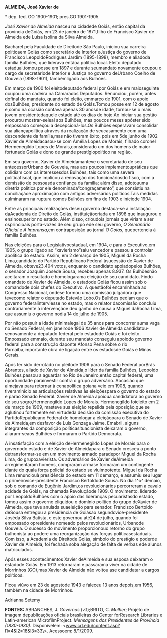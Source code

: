 **ALMEIDA, José Xavier de**

\* dep. fed. GO 1900-1901; pres.GO 1901-1905.

*José Xavier de Almeida* nasceu na cidadede Goiás, então capital da
província deGoiás, em 23 de janeiro de 1871,filho de Francisco Xavier de
Almeida ede Luísa Isolina da Silva Almeida.

Bacharel pela Faculdade de Direitode São Paulo, iniciou sua carreira
políticaem Goiás como secretário de Interior eJustiça do governo de
Francisco LeopoldoRodrigues Jardim (1895-1898), membro e aliadoda
família Bulhões, que liderava entãoa política local. Eleito deputado
estadual,tomou posse em 1897 e durante seumandato novamente ocupou o
cargo de secretáriode Interior e Justiça no governo deUrbano Coelho de
Gouveia (1898-1901), tambémligado aos Bulhões.

Em março de 1900 foi eleitodeputado federal por Goiás e em maioseguinte
ocupou uma cadeira na Câmarados Deputados. Renunciou, porém, antes
dofinal do mandato, quando foi eleito, emmarço de 1901, com o apoio
dosBulhões, presidente do estado de Goiás.Tomou posse em 12 de agosto
e,como na ocasião contava apenas 30 anosde idade, tornou-se o mais jovem
presidentedaquele estado até os dias de hoje.Ao iniciar sua gestão
procurou mostrar-seleal aos Bulhões, mas poucos meses apóster sido
empossado começou a decepcioná-los.Os Bulhões esperavam consolidar sua
aliançapolítica através da realização de seucasamento com uma
descendente da família,mas não tiveram êxito, pois em 5de junho de 1902
Xavier de Almeidacasou-se com Amélia Lopes de Morais, filhado coronel
Hermenegildo Lopes de Morais,considerado um dos homens de maior
fortunade Goiás e dono de grande prestígiopolítico na região.

Em seu governo, Xavier de Almeidamanteve o secretariado de seu
antecessorUrbano de Gouveia, mas aos poucos implementoupráticas que
colidiam com os interessesdos Bulhões, tais como uma severa
políticafiscal, que implicou a renovação dos funcionáriosdo fisco, com a
demissão de pessoasda confiança da família; além disso, adotouuma
diretriz política por ele denominada“congraçamento”, que consistiu na
conciliaçãoe aproximação com antigos adversários políticos.Tais medidas
culminaram na ruptura comos Bulhões em fins de 1903 e iníciode 1904.

Entre as principais realizações deseu governo destaca-se a instalação
daAcademia de Direito de Goiás, instituiçãocriada em 1898 que inaugurou
o ensinosuperior no estado. Além disso, crioudois jornais que viriam a
ser osprincipais porta-vozes de seu grupo ede seu governo, *O Semanário
Oficial* e *A Imprensa*,em contraposição ao jornal *O Goiás*,
quepertencia à família Bulhões.

Nas eleições para o Legislativoestadual, em 1904, e para o Executivo,em
1905, o grupo ligado ao “xavierismo”saiu vencedor e passou a controlar
apolítica do estado. Assim, em 2 demarço de 1905, Miguel da Rocha
Lima,candidato do Partido Republicano Federal àsucessão de Xavier de
Almeida, obteve23.404 votos, enquanto o candidato apoiadopelos Bulhões,
o senador Joaquim Joséde Sousa, recebeu apenas 8.937. Os Bulhõesnão
aceitaram o resultado e homologarama eleição de seu candidato. Findo
omandato de Xavier de Almeida, o estadode Goiás ficou assim sob o
comandode dois chefes do Executivo. A questãofoi encaminhada ao
Congresso Nacional, ondese formou uma comissão julgadora que tevecomo
relator o deputado Estevão Lobo.Os Bulhões pediam que o governo
federalinterviesse no estado, mas o relator dacomissão concluiu
contrariamente à intervençãoe deu ganho de causa a Miguel daRocha Lima,
que assumiu o governo nodia 14 de julho de 1905.

Por não possuir a idade mínimalegal de 35 anos para concorrer auma vaga
no Senado Federal, em janeirode 1906 Xavier de Almeida
candidatou-senovamente a deputado federal pelo estadode Goiás e foi
eleito. Empossado emmaio, durante seu mandato conseguiu apoiodo governo
federal para a construção daponte Afonso Pena sobre o rio
Parnaíba,importante obra de ligação entre os estadosde Goiás e Minas
Gerais.

Após ter sido derrotado no pleitode 1906 para o Senado Federal porBrás
Abrantes, aliado de Xavier de Almeida,o líder da família Bulhões,
Leopoldo Bulhões,passou a aguardar no Rio de Janeiro,então capital
federal, uma oportunidade parainvestir contra o grupo adversário.
Aocasião que almejava para retornar à cenapolítica goiana veio em 1908,
quando tiveraminício as articulações relativas às eleiçõespara o governo
do estado e parao Senado Federal. Xavier de Almeida apoioua candidatura
ao governo de seu sogro,Hermenegildo Lopes de Morais. Hermenegildo
foieleito em 2 de março de 1909, masteve sua eleição repelida pela
oposição,que se aglutinou fortemente em virtudeda decisão da comissão
executiva do PartidoRepublicano Federal de homologar a eleiçãopara o
Senado de Xavier de Almeida,em desfavor de Luís Gonzaga Jaime. Emabril,
alguns integrantes da composição políticasituacionista deixaram o
governo, aliaram-seaos Bulhões e formaram o Partido Democrata.

A insatisfação com a eleição deHermenegildo Lopes de Morais para o
governodo estado e de Xavier de Almeidapara o Senado cresceu a ponto
detransformar-se em um movimento armado paradepor Miguel da Rocha Lima,
do grupoxavierista. Os adversários de Xavier deAlmeida arregimentaram
homens, compraram armase formaram um contingente diante do quala força
policial do estado se viuimpotente. Miguel da Rocha Lima renunciouà
presidência do estado em 11 demarço, e assumiu seu lugar o
primeirovice-presidente Francisco Bertoldode Sousa. No dia 1^o^ demaio,
sob o comando de Eugênio Jardim,os revolucionários percorreram a cavalo
acidade de Goiás, na chamada Revoluçãode 1909. O movimento, liderado por
LeopoldoBulhões com o apoio das lideranças pecuaristasdo estado, tomou
assim o governo eliquidou o domínio político do grupo deXavier de
Almeida, que teve anulada suaeleição para senador. Francisco Bertoldo
deSousa entregou a presidência de Goiásao segundovice-presidente Joséda
Silva Batista, e este governou até24 de julho, quando foi empossado
opresidente nomeado pelos revolucionários, Urbanode Gouveia. O sucesso
do movimento proporcionouo retorno do grupo bulhonista ao podere uma
reorganização das forças políticasestaduais. Com isso, a Academia de
Direitode Goiás, símbolo do prestígio e poderde Xavier de Almeida, foi
fechada soba alegação de falta de verbas ede alunos matriculados.

Após esses acontecimentos Xavier deAlmeida e sua esposa deixaram o
estadode Goiás. Em 1913 retornaram e passarama viver na cidade de
Morrinhos (GO),mas Xavier de Almeida não voltou ase candidatar a cargos
políticos.

Ficou viúvo em 23 de agostode 1943 e faleceu 13 anos depois,em 1956,
também na cidade de Morrinhos.

Adrianna Setemy

**FONTES:** ABRANCHES, J. *Governos* (v.1);BRITO, C. *Mulher*; Projeto
de imagem depublicações oficiais brasileiras do Center forResearch
Libraries e Latin-american MicrofilmProject. *Mensagen*s *dos
Presidentes de Província (1830-1930).* Disponívelem:
\<www.crl.edu/content.asp?l1=4&l2=18&l3=33\>. Acessoem: 8/1/2009.
